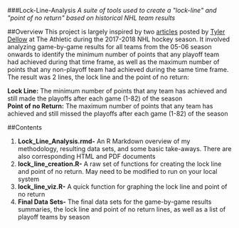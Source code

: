 ###Lock-Line-Analysis
*A suite of tools used to create a "lock-line" and "point of no return" based on historical NHL team results*

##Overview
This project is largely inspired by two [articles](https://theathletic.com/222746/2018/01/26/dellow-point-of-no-return-all-star-edition/) posted by [Tyler Dellow](https://theathletic.com/187165/2017/12/22/dellow-the-point-of-no-return-viva-las-vegas-edition/) at The Athletic during the 2017-2018 NHL hockey season. It involved analyzing game-by-game results for all teams from the 05-06 season onwards to identify the minimum number of points that any playoff team had achieved during that time frame, as well as the maximum number of points that any non-playoff team had achieved during the same time frame. The result was 2 lines, the lock line and the point of no return:

**Lock Line:** The minimum number of points that any team has achieved and still made the playoffs after each game (1-82) of the season  
**Point of no Return:** The maximum number of points that any team has achieved and still missed the playoffs after each game (1-82) of the season

##Contents
1. **Lock_Line_Analysis.rmd-** An R Markdown overview of my methodology, resulting data sets, and some basic take-aways. There are also corresponding HTML and PDF documents
2. **lock_line_creation.R-** A raw set of functions for creating the lock line and point of no return. May need to be modified to run on your local system
3. **lock_line_viz.R-** A quick function for graphing the lock line and point of no return
4. **Final Data Sets-** The final data sets for the game-by-game results summaries, the lock line and point of no return lines, as well as a list of playoff teams by season
